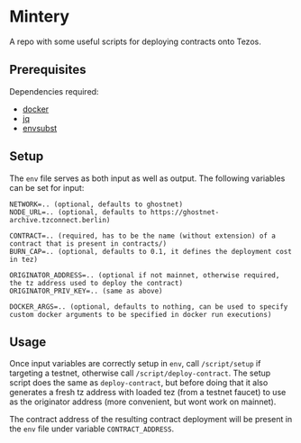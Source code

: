 # Mintery

A repo with some useful scripts for deploying contracts onto Tezos.

## Prerequisites

Dependencies required:

- [docker](https://docs.docker.com)
- [jq](https://stedolan.github.io/jq/download/)
- [envsubst](https://man7.org/linux/man-pages/man1/envsubst.1.html)

## Setup

The `env` file serves as both input as well as output. The following variables can be set for input:

```
NETWORK=.. (optional, defaults to ghostnet)
NODE_URL=.. (optional, defaults to https://ghostnet-archive.tzconnect.berlin)

CONTRACT=.. (required, has to be the name (without extension) of a contract that is present in contracts/)
BURN_CAP=.. (optional, defaults to 0.1, it defines the deployment cost in tez)

ORIGINATOR_ADDRESS=.. (optional if not mainnet, otherwise required, the tz address used to deploy the contract)
ORIGINATOR_PRIV_KEY=.. (same as above)

DOCKER_ARGS=.. (optional, defaults to nothing, can be used to specify custom docker arguments to be specified in docker run executions)
```

## Usage

Once input variables are correctly setup in `env`, call `/script/setup` if targeting a testnet, otherwise call `/script/deploy-contract`. The setup script does the same as `deploy-contract`, but before doing that it also generates a fresh tz address with loaded tez (from a testnet faucet) to use as the originator address (more convenient, but wont work on mainnet).

The contract address of the resulting contract deployment will be present in the `env` file under variable `CONTRACT_ADDRESS`.
